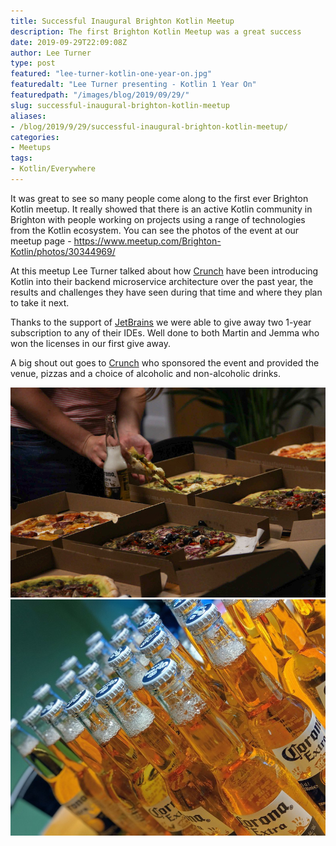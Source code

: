```yaml
---
title: Successful Inaugural Brighton Kotlin Meetup
description: The first Brighton Kotlin Meetup was a great success
date: 2019-09-29T22:09:08Z
author: Lee Turner
type: post
featured: "lee-turner-kotlin-one-year-on.jpg"
featuredalt: "Lee Turner presenting - Kotlin 1 Year On"
featuredpath: "/images/blog/2019/09/29/"
slug: successful-inaugural-brighton-kotlin-meetup
aliases:
- /blog/2019/9/29/successful-inaugural-brighton-kotlin-meetup/
categories:
- Meetups
tags:
- Kotlin/Everywhere
---
```


It was great to see so many people come along to the first ever Brighton Kotlin meetup.  It really showed that there is an active Kotlin community in Brighton with people working on projects using a range of technologies from the Kotlin ecosystem.  You can see the photos of the event at our meetup page - https://www.meetup.com/Brighton-Kotlin/photos/30344969/

At this meetup Lee Turner talked about how [Crunch](https://medium.com/@crunchtech) have been introducing Kotlin into their backend microservice architecture over the past year, the results and challenges they have seen during that time and where they plan to take it next.

Thanks to the support of [JetBrains](https://www.jetbrains.com) we were able to give away two 1-year subscription to any of their IDEs. Well done to both Martin and Jemma who won the licenses in our first give away.

A big shout out goes to [Crunch](https://medium.com/@crunchtech) who sponsored the event and provided the venue, pizzas and a choice of alcoholic and non-alcoholic drinks.

![Pizza provided by Crunch](/images/blog/2019/09/29/pizza.jpg)
![Beer provided by Crunch](/images/blog/2019/09/29/beer.jpg)

